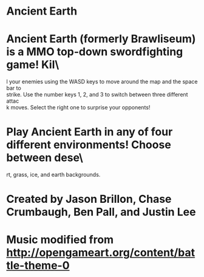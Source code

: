 # Ancient Earth

# Ancient Earth (formerly Brawliseum) is a MMO top-down swordfighting game! Kil\
l your enemies using the WASD keys to move around the map and the space bar to \
strike. Use the number keys 1, 2, and 3 to switch between three different attac\
k moves. Select the right one to surprise your opponents!

# Play Ancient Earth in any of four different environments! Choose between dese\
rt, grass, ice, and earth backgrounds.

# Created by Jason Brillon, Chase Crumbaugh, Ben Pall, and Justin Lee

# Music modified from http://opengameart.org/content/battle-theme-0
